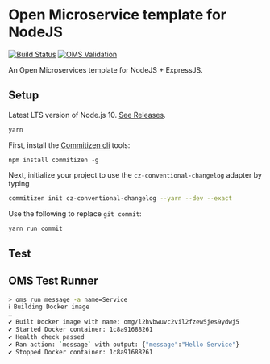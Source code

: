 # Open Microservice template for NodeJS

[![Build Status](https://travis-ci.com/matthewhudson/oms-nodejs.svg?branch=master)](https://travis-ci.com/matthewhudson/oms-nodejs)
[![OMS Validation](https://github.com/matthewhudson/oms-nodejs/.github/workflows/oms.yml/badge.svg)](https://github.com/matthewhudson/oms-nodejs/.github/workflows/oms.yml/badge.svg)


An Open Microservices template for NodeJS + ExpressJS.

## Setup

Latest LTS version of Node.js 10.
[See Releases](https://nodejs.org/en/about/releases/).

```sh
yarn
```

First, install the [Commitizen cli](https://github.com/commitizen/cz-cli) tools:

```shell
npm install commitizen -g
```

Next, initialize your project to use the `cz-conventional-changelog` adapter by
typing

```sh
commitizen init cz-conventional-changelog --yarn --dev --exact
```

Use the following to replace `git commit`:

```sh
yarn run commit
```

## Test

## OMS Test Runner

```sh
> oms run message -a name=Service
ℹ Building Docker image
…
✔ Built Docker image with name: omg/l2hvbwuvc2vil2fzew5jes9ydwj5
✔ Started Docker container: 1c8a91688261
✔ Health check passed
✔ Ran action: `message` with output: {"message":"Hello Service"}
✔ Stopped Docker container: 1c8a91688261
```
